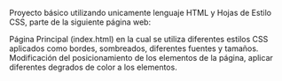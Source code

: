 Proyecto básico utilizando unicamente lenguaje HTML y Hojas de Estilo CSS, parte de la siguiente página web:

Página Principal (index.html) en la cual se utiliza diferentes estilos CSS aplicados como bordes, sombreados, diferentes fuentes y tamaños.
Modificación del posicionamiento de los elementos de la página, aplicar diferentes degrados de color a los elementos.
